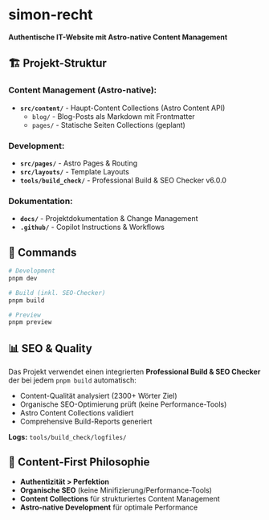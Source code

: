 # simon-recht

**Authentische IT-Website mit Astro-native Content Management**

## 🏗️ Projekt-Struktur

### **Content Management (Astro-native):**

- **`src/content/`** - Haupt-Content Collections (Astro Content API)
  - `blog/` - Blog-Posts als Markdown mit Frontmatter
  - `pages/` - Statische Seiten Collections (geplant)

### **Development:**

- **`src/pages/`** - Astro Pages & Routing
- **`src/layouts/`** - Template Layouts
- **`tools/build_check/`** - Professional Build & SEO Checker v6.0.0

### **Dokumentation:**

- **`docs/`** - Projektdokumentation & Change Management
- **`.github/`** - Copilot Instructions & Workflows

## 🚀 Commands

```bash
# Development
pnpm dev

# Build (inkl. SEO-Checker)
pnpm build

# Preview
pnpm preview
```

## 📊 SEO & Quality

Das Projekt verwendet einen integrierten **Professional Build & SEO Checker** der bei jedem `pnpm build` automatisch:

- Content-Qualität analysiert (2300+ Wörter Ziel)
- Organische SEO-Optimierung prüft (keine Performance-Tools)
- Astro Content Collections validiert
- Comprehensive Build-Reports generiert

**Logs:** `tools/build_check/logfiles/`

## 🎯 Content-First Philosophie

- **Authentizität > Perfektion**
- **Organische SEO** (keine Minifizierung/Performance-Tools)
- **Content Collections** für strukturiertes Content Management
- **Astro-native Development** für optimale Performance
